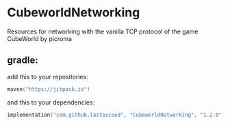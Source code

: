 # CubeworldNetworking

Resources for networking with the vanilla TCP protocol of the game CubeWorld by picroma

## gradle:
add this to your repositories:
```kotlin
maven("https://jitpack.io")
```
and this to your dependencies:
```kotlin
implementation("com.github.lastexceed", "CubeworldNetworking", "1.2.0")
```